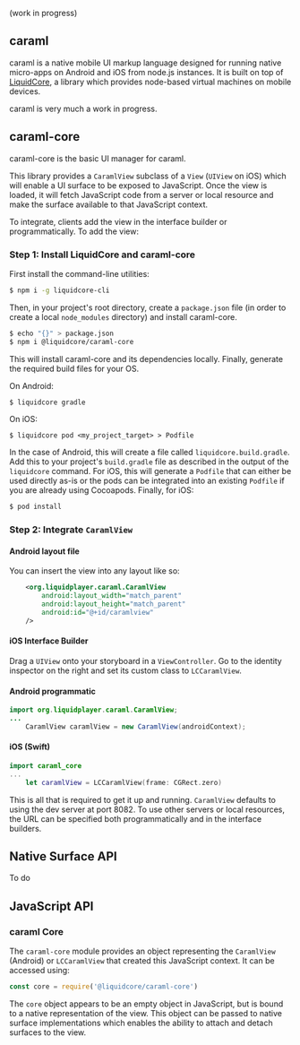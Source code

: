 (work in progress)

caraml
------

caraml is a native mobile UI markup language designed for running native micro-apps on Android and iOS
from node.js instances.  It is built on top of [LiquidCore](https://github.com/LiquidPlayer/LiquidCore), a
library which provides node-based virtual machines on mobile devices.

caraml is very much a work in progress.

caraml-core
-----------

caraml-core is the basic UI manager for caraml.

This library provides a `CaramlView` subclass of a `View` (`UIView` on iOS) which will enable a UI
surface to be exposed to JavaScript.  Once the view is loaded, it will fetch JavaScript code from a server or
local resource and make the surface available to that JavaScript context.

To integrate, clients add the view in the interface builder or programmatically.  To add the view:

### Step 1: Install LiquidCore and caraml-core

First install the command-line utilities:

```bash
$ npm i -g liquidcore-cli
```

Then, in your project's root directory, create a `package.json` file (in order to create a local `node_modules`
directory) and install caraml-core.

```bash
$ echo "{}" > package.json
$ npm i @liquidcore/caraml-core
```

This will install caraml-core and its dependencies locally.  Finally, generate the required build files for your OS.

On Android:
```bash
$ liquidcore gradle
```

On iOS:
```
$ liquidcore pod <my_project_target> > Podfile
```

In the case of Android, this will create a file called `liquidcore.build.gradle`.  Add this to your project's
`build.gradle` file as described in the output of the `liquidcore` command.  For iOS, this will generate a `Podfile`
that can either be used directly as-is or the pods can be integrated into an existing
`Podfile` if you are already using Cocoapods.  Finally, for iOS:

```bash
$ pod install
```

### Step 2: Integrate `CaramlView`

#### Android layout file

You can insert the view into any layout like so:

```xml
    <org.liquidplayer.caraml.CaramlView
        android:layout_width="match_parent"
        android:layout_height="match_parent"
        android:id="@+id/caramlview"
    />
```

#### iOS Interface Builder

Drag a `UIView` onto your storyboard in a `ViewController`.  Go to the identity inspector on the right and
set its custom class to `LCCaramlView`.

#### Android programmatic

```java
import org.liquidplayer.caraml.CaramlView;
...
    CaramlView caramlView = new CaramlView(androidContext);
```

#### iOS (Swift)
```swift
import caraml_core
...
    let caramlView = LCCaramlView(frame: CGRect.zero)
```

This is all that is required to get it up and running.  `CaramlView` defaults to using the dev server at port
8082.  To use other servers or local resources, the URL can be specified both programmatically and in the
interface builders.


Native Surface API
------------------

To do

JavaScript API
--------------

### caraml Core

The `caraml-core` module provides an object representing the `CaramlView` (Android) or `LCCaramlView` that
created this JavaScript context.  It can be accessed using:

```javascript
const core = require('@liquidcore/caraml-core')
```

The `core` object appears to be an empty object in JavaScript, but is bound to a native representation
of the view.  This object can be passed to native surface implementations which enables the ability to attach
and detach surfaces to the view.

